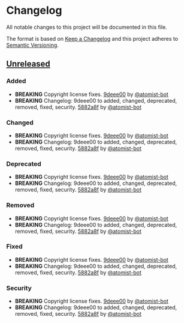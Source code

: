 # Changelog

All notable changes to this project will be documented in this file.

The format is based on [Keep a Changelog](http://keepachangelog.com/)
and this project adheres to [Semantic Versioning](http://semver.org/).

## [Unreleased](https://github.com/mitgedanken/Webservices/tree/HEAD)

### Added

-   **BREAKING** Copyright license fixes. [9deee00](https://github.com/mitgedanken/Webservices/commit/9deee0085ceda3d0952d360f6c9efc2e4a4c33ec) by [@atomist-bot](https://github.com/atomist-bot)
-   **BREAKING** Changelog: 9deee00 to added, changed, deprecated, removed, fixed, security. [5882a8f](https://github.com/mitgedanken/Webservices/commit/5882a8f36cee4b155ace256956b4f1df401ad9a0) by [@atomist-bot](https://github.com/atomist-bot)

### Changed

-   **BREAKING** Copyright license fixes. [9deee00](https://github.com/mitgedanken/Webservices/commit/9deee0085ceda3d0952d360f6c9efc2e4a4c33ec) by [@atomist-bot](https://github.com/atomist-bot)
-   **BREAKING** Changelog: 9deee00 to added, changed, deprecated, removed, fixed, security. [5882a8f](https://github.com/mitgedanken/Webservices/commit/5882a8f36cee4b155ace256956b4f1df401ad9a0) by [@atomist-bot](https://github.com/atomist-bot)

### Deprecated

-   **BREAKING** Copyright license fixes. [9deee00](https://github.com/mitgedanken/Webservices/commit/9deee0085ceda3d0952d360f6c9efc2e4a4c33ec) by [@atomist-bot](https://github.com/atomist-bot)
-   **BREAKING** Changelog: 9deee00 to added, changed, deprecated, removed, fixed, security. [5882a8f](https://github.com/mitgedanken/Webservices/commit/5882a8f36cee4b155ace256956b4f1df401ad9a0) by [@atomist-bot](https://github.com/atomist-bot)

### Removed

-   **BREAKING** Copyright license fixes. [9deee00](https://github.com/mitgedanken/Webservices/commit/9deee0085ceda3d0952d360f6c9efc2e4a4c33ec) by [@atomist-bot](https://github.com/atomist-bot)
-   **BREAKING** Changelog: 9deee00 to added, changed, deprecated, removed, fixed, security. [5882a8f](https://github.com/mitgedanken/Webservices/commit/5882a8f36cee4b155ace256956b4f1df401ad9a0) by [@atomist-bot](https://github.com/atomist-bot)

### Fixed

-   **BREAKING** Copyright license fixes. [9deee00](https://github.com/mitgedanken/Webservices/commit/9deee0085ceda3d0952d360f6c9efc2e4a4c33ec) by [@atomist-bot](https://github.com/atomist-bot)
-   **BREAKING** Changelog: 9deee00 to added, changed, deprecated, removed, fixed, security. [5882a8f](https://github.com/mitgedanken/Webservices/commit/5882a8f36cee4b155ace256956b4f1df401ad9a0) by [@atomist-bot](https://github.com/atomist-bot)

### Security

-   **BREAKING** Copyright license fixes. [9deee00](https://github.com/mitgedanken/Webservices/commit/9deee0085ceda3d0952d360f6c9efc2e4a4c33ec) by [@atomist-bot](https://github.com/atomist-bot)
-   **BREAKING** Changelog: 9deee00 to added, changed, deprecated, removed, fixed, security. [5882a8f](https://github.com/mitgedanken/Webservices/commit/5882a8f36cee4b155ace256956b4f1df401ad9a0) by [@atomist-bot](https://github.com/atomist-bot)
